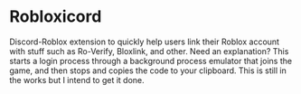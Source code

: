 # Robloxicord
Discord-Roblox extension to quickly help users link their Roblox account with stuff such as Ro-Verify, Bloxlink, and other. Need an explanation? This starts a login process through a background process emulator that joins the game, and then stops and copies the code to your clipboard. This is still in the works but I intend to get it done.
